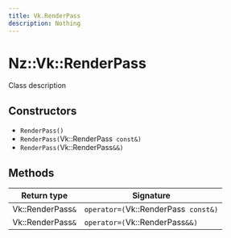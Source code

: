 ```yaml
---
title: Vk.RenderPass
description: Nothing
---
```


# Nz::Vk::RenderPass

Class description

## Constructors

- `RenderPass()`
- `RenderPass(`Vk::RenderPass` const&)`
- `RenderPass(`Vk::RenderPass`&&)`

## Methods

| Return type | Signature |
| ----------- | --------- |
| Vk::RenderPass`&` | `operator=(`Vk::RenderPass` const&)` |
| Vk::RenderPass`&` | `operator=(`Vk::RenderPass`&&)` |
